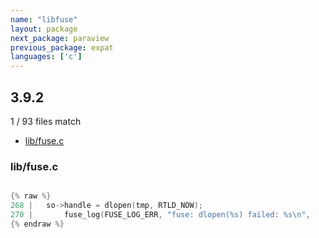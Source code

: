 ```yaml
---
name: "libfuse"
layout: package
next_package: paraview
previous_package: expat
languages: ['c']
---
```

## 3.9.2
1 / 93 files match

 - [lib/fuse.c](#libfusec)

### lib/fuse.c

```c

{% raw %}
268 | 	so->handle = dlopen(tmp, RTLD_NOW);
270 | 		fuse_log(FUSE_LOG_ERR, "fuse: dlopen(%s) failed: %s\n",
{% endraw %}

```